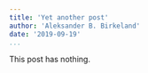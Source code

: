 ```yaml
---
title: 'Yet another post'
author: 'Aleksander B. Birkeland'
date: '2019-09-19'
...
```


This post has nothing.